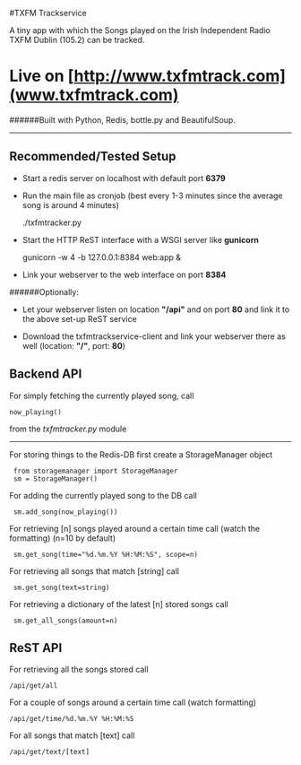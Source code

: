 #TXFM Trackservice

A tiny app with which the Songs played on the Irish Independent Radio TXFM Dublin (105.2) can be tracked.

# Live on [http://www.txfmtrack.com](www.txfmtrack.com)

######Built with Python, Redis, bottle.py and BeautifulSoup.

---

## Recommended/Tested Setup

- Start a redis server on localhost with default port **6379**

- Run the main file as cronjob (best every 1-3 minutes since the average song is around 4 minutes)


    ./txfmtracker.py

- Start the HTTP ReST interface with a WSGI server like **gunicorn**


     gunicorn -w 4 -b 127.0.0.1:8384 web:app &

- Link your webserver to the web interface on port **8384**

######Optionally:

- Let your webserver listen on location **"/api"** and on port **80** and link it to the above set-up ReST service

- Download the txfmtrackservice-client and link your webserver there as well (location: **"/"**, port: **80**)


## Backend API

For simply fetching the currently played song, call

    now_playing()
from the *txfmtracker.py* module

---

For storing things to the Redis-DB first create a StorageManager object

     from storagemanager import StorageManager
     sm = StorageManager()

For adding the currently played song to the DB call

     sm.add_song(now_playing())

For retrieving [n] songs played around a certain time call (watch the formatting) (n=10 by default)

     sm.get_song(time="%d.%m.%Y %H:%M:%S", scope=n)
     
For retrieving all songs that match [string] call

     sm.get_song(text=string)

For retrieving a dictionary of the latest [n] stored songs call

     sm.get_all_songs(amount=n)

## ReST API

For retrieving all the songs stored call

    /api/get/all

For a couple of songs around a certain time call (watch formatting)

    /api/get/time/%d.%m.%Y %H:%M:%S
    
For all songs that match [text] call

    /api/get/text/[text]
